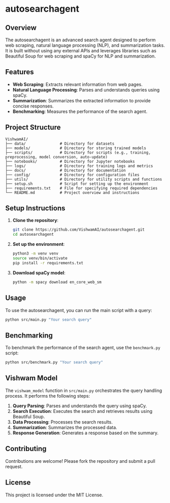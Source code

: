 # autosearchagent

## Overview
The autosearchagent is an advanced search agent designed to perform web scraping, natural language processing (NLP), and summarization tasks. It is built without using any external APIs and leverages libraries such as Beautiful Soup for web scraping and spaCy for NLP and summarization.

## Features
- **Web Scraping**: Extracts relevant information from web pages.
- **Natural Language Processing**: Parses and understands queries using spaCy.
- **Summarization**: Summarizes the extracted information to provide concise responses.
- **Benchmarking**: Measures the performance of the search agent.

## Project Structure
```
VishwamAI/
├── data/               # Directory for datasets
├── models/             # Directory for storing trained models
├── scripts/            # Directory for scripts (e.g., training, preprocessing, model conversion, auto-update)
├── notebooks/          # Directory for Jupyter notebooks
├── logs/               # Directory for training logs and metrics
├── docs/               # Directory for documentation
├── config/             # Directory for configuration files
├── utils/              # Directory for utility scripts and functions
├── setup.sh            # Script for setting up the environment
├── requirements.txt    # File for specifying required dependencies
└── README.md           # Project overview and instructions
```

## Setup Instructions
1. **Clone the repository**:
    ```bash
    git clone https://github.com/VishwamAI/autosearchagent.git
    cd autosearchagent
    ```

2. **Set up the environment**:
    ```bash
    python3 -m venv venv
    source venv/bin/activate
    pip install -r requirements.txt
    ```

3. **Download spaCy model**:
    ```bash
    python -m spacy download en_core_web_sm
    ```

## Usage
To use the autosearchagent, you can run the main script with a query:
```bash
python src/main.py "Your search query"
```

## Benchmarking
To benchmark the performance of the search agent, use the `benchmark.py` script:
```bash
python src/benchmark.py "Your search query"
```

## Vishwam Model
The `vishwam_model` function in `src/main.py` orchestrates the query handling process. It performs the following steps:
1. **Query Parsing**: Parses and understands the query using spaCy.
2. **Search Execution**: Executes the search and retrieves results using Beautiful Soup.
3. **Data Processing**: Processes the search results.
4. **Summarization**: Summarizes the processed data.
5. **Response Generation**: Generates a response based on the summary.

## Contributing
Contributions are welcome! Please fork the repository and submit a pull request.

## License
This project is licensed under the MIT License.
